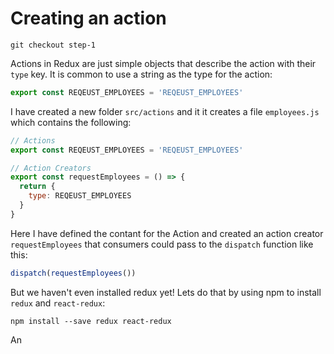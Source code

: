 # Creating an action

```
git checkout step-1
```

Actions in Redux are just simple objects that describe the action with their `type` key. It is common to use
a string as the type for the action:

``` javascript
export const REQEUST_EMPLOYEES = 'REQEUST_EMPLOYEES'
```

I have created a new folder `src/actions` and it it creates a file `employees.js` which contains the following:

``` javascript
// Actions
export const REQEUST_EMPLOYEES = 'REQEUST_EMPLOYEES'

// Action Creators
export const requestEmployees = () => {
  return {
    type: REQEUST_EMPLOYEES
  }
}
```

Here I have defined the contant for the Action and created an action creator `requestEmployees` that consumers could
pass to the `dispatch` function like this:

``` javascript
dispatch(requestEmployees())
```

But we haven't even installed redux yet! Lets do that by using npm to install `redux` and `react-redux`:

```
npm install --save redux react-redux
```

An

